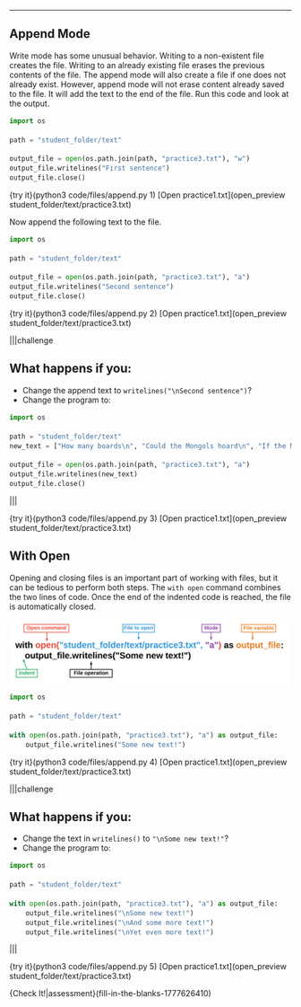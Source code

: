 ----------

## Append Mode

Write mode has some unusual behavior. Writing to a non-existent file creates the file. Writing to an already existing file erases the previous contents of the file. The append mode will also create a file if one does not already exist. However, append mode will not erase content already saved to the file. It will add the text to the end of the file. Run this code and look at the output.

```python
import os

path = "student_folder/text"

output_file = open(os.path.join(path, "practice3.txt"), "w")
output_file.writelines("First sentence")
output_file.close()
```

{try it}(python3 code/files/append.py 1)
[Open practice1.txt](open_preview student_folder/text/practice3.txt)

Now append the following text to the file.

```python
import os

path = "student_folder/text"

output_file = open(os.path.join(path, "practice3.txt"), "a")
output_file.writelines("Second sentence")
output_file.close()
```

{try it}(python3 code/files/append.py 2)
[Open practice1.txt](open_preview student_folder/text/practice3.txt)

|||challenge
## What happens if you:
* Change the append text to `writelines("\nSecond sentence")`?
* Change the program to:
```python
import os

path = "student_folder/text"
new_text = ["How many boards\n", "Could the Mongols hoard\n", "If the Mongols hordes got bored?"]

output_file = open(os.path.join(path, "practice3.txt"), "a")
output_file.writelines(new_text)
output_file.close()
```

|||

{try it}(python3 code/files/append.py 3)
[Open practice1.txt](open_preview student_folder/text/practice3.txt)

## With Open

Opening and closing files is an important part of working with files, but it can be tedious to perform both steps. The `with open` command combines the two lines of code. Once the end of the indented code is reached, the file is automatically closed.

![With Open](.guides/images/with-open.png)

```python
import os

path = "student_folder/text"

with open(os.path.join(path, "practice3.txt"), "a") as output_file:
    output_file.writelines("Some new text!")
```

{try it}(python3 code/files/append.py 4)
[Open practice1.txt](open_preview student_folder/text/practice3.txt)

|||challenge
## What happens if you:
* Change the text in `writelines()` to `"\nSome new text!"`?
* Change the program to:
```python
import os

path = "student_folder/text"

with open(os.path.join(path, "practice3.txt"), "a") as output_file:
    output_file.writelines("\nSome new text!")
    output_file.writelines("\nAnd some more text!")
    output_file.writelines("\nYet even more text!")
```

|||

{try it}(python3 code/files/append.py 5)
[Open practice1.txt](open_preview student_folder/text/practice3.txt)

{Check It!|assessment}(fill-in-the-blanks-1777626410)
